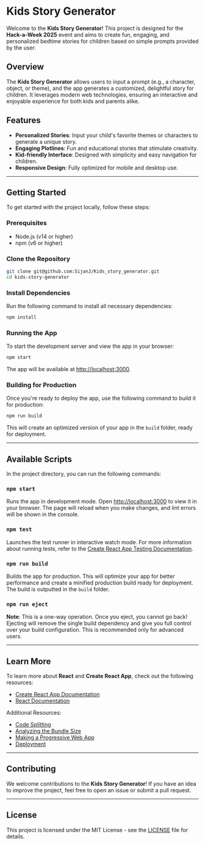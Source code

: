 # Kids Story Generator

Welcome to the **Kids Story Generator**! This project is designed for the **Hack-a-Week 2025** event and aims to create fun, engaging, and personalized bedtime stories for children based on simple prompts provided by the user.

## Overview

The **Kids Story Generator** allows users to input a prompt (e.g., a character, object, or theme), and the app generates a customized, delightful story for children. It leverages modern web technologies, ensuring an interactive and enjoyable experience for both kids and parents alike.

## Features
- **Personalized Stories**: Input your child's favorite themes or characters to generate a unique story.
- **Engaging Plotlines**: Fun and educational stories that stimulate creativity.
- **Kid-friendly Interface**: Designed with simplicity and easy navigation for children.
- **Responsive Design**: Fully optimized for mobile and desktop use.

---

## Getting Started

To get started with the project locally, follow these steps:

### Prerequisites
- Node.js (v14 or higher)
- npm (v6 or higher)

### Clone the Repository

```bash
git clone git@github.com:SijanJ/Kids_story_generator.git
cd kids-story-generator
```

### Install Dependencies

Run the following command to install all necessary dependencies:

```bash
npm install
```

### Running the App

To start the development server and view the app in your browser:

```bash
npm start
```

The app will be available at [http://localhost:3000](http://localhost:3000).

### Building for Production

Once you're ready to deploy the app, use the following command to build it for production:

```bash
npm run build
```

This will create an optimized version of your app in the `build` folder, ready for deployment.

---

## Available Scripts

In the project directory, you can run the following commands:

### `npm start`

Runs the app in development mode. Open [http://localhost:3000](http://localhost:3000) to view it in your browser. The page will reload when you make changes, and lint errors will be shown in the console.

### `npm test`

Launches the test runner in interactive watch mode. For more information about running tests, refer to the [Create React App Testing Documentation](https://facebook.github.io/create-react-app/docs/running-tests).

### `npm run build`

Builds the app for production. This will optimize your app for better performance and create a minified production build ready for deployment. The build is outputted in the `build` folder.

### `npm run eject`

**Note**: This is a one-way operation. Once you eject, you cannot go back! Ejecting will remove the single build dependency and give you full control over your build configuration. This is recommended only for advanced users.

---

## Learn More

To learn more about **React** and **Create React App**, check out the following resources:

- [Create React App Documentation](https://facebook.github.io/create-react-app/docs/getting-started)
- [React Documentation](https://reactjs.org/docs/getting-started.html)

Additional Resources:
- [Code Splitting](https://facebook.github.io/create-react-app/docs/code-splitting)
- [Analyzing the Bundle Size](https://facebook.github.io/create-react-app/docs/analyzing-the-bundle-size)
- [Making a Progressive Web App](https://facebook.github.io/create-react-app/docs/making-a-progressive-web-app)
- [Deployment](https://facebook.github.io/create-react-app/docs/deployment)

---

## Contributing

We welcome contributions to the **Kids Story Generator**! If you have an idea to improve the project, feel free to open an issue or submit a pull request.

---

## License

This project is licensed under the MIT License - see the [LICENSE](LICENSE) file for details.